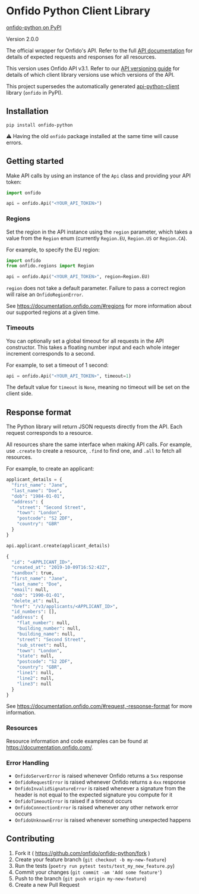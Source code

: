 # Onfido Python Client Library

[onfido-python on PyPI](https://pypi.org/project/onfido-python/)

Version 2.0.0

The official wrapper for Onfido's API. Refer to the full [API documentation](https://documentation.onfido.com) for details of expected requests and responses for all resources.

This version uses Onfido API v3.1. Refer to our [API versioning guide](https://developers.onfido.com/guide/api-versioning-policy#client-libraries) for details of which client library versions use which versions of the API. 

This project supersedes the automatically generated [api-python-client](https://github.com/onfido/api-python-client) library (`onfido` in PyPI).

## Installation

`pip install onfido-python`

:warning: Having the old `onfido` package installed at the same time will cause errors.

## Getting started

Make API calls by using an instance of the `Api` class and providing your API
token:

```python
import onfido

api = onfido.Api("<YOUR_API_TOKEN>")
```

### Regions

Set the region in the API instance using the `region` parameter, which takes a value from the `Region` enum (currently `Region.EU`, `Region.US` or `Region.CA`).

For example, to specify the EU region:

```python
import onfido
from onfido.regions import Region

api = onfido.Api("<YOUR_API_TOKEN>", region=Region.EU)
```

`region` does not take a default parameter. Failure to pass a correct region will raise an `OnfidoRegionError`.

See https://documentation.onfido.com/#regions for more information about our supported regions at a given time.

### Timeouts

You can optionally set a global timeout for all requests in the API
constructor. This takes a floating number input and each whole integer
increment corresponds to a second. 

For example, to set a timeout of 1 second:

```python
api = onfido.Api("<YOUR_API_TOKEN>", timeout=1)
```

The default value for `timeout` is `None`, meaning no timeout will be set on
the client side.

## Response format

The Python library will return JSON requests directly from the API. Each request corresponds to a resource. 

All resources share the same interface when making API calls. For example, use `.create` to create a resource, `.find` to find one, and `.all` to fetch all resources. 

For example, to create an applicant:

```python
applicant_details = {
  "first_name": "Jane",
  "last_name": "Doe",
  "dob": "1984-01-01",
  "address": {
    "street": "Second Street",
    "town": "London",
    "postcode": "S2 2DF",
    "country": "GBR"
  }
}

api.applicant.create(applicant_details)
```

```python
{
  "id": "<APPLICANT_ID>",
  "created_at": "2019-10-09T16:52:42Z",
  "sandbox": true,
  "first_name": "Jane",
  "last_name": "Doe",
  "email": null,
  "dob": "1990-01-01",
  "delete_at": null,
  "href": "/v3/applicants/<APPLICANT_ID>",
  "id_numbers": [],
  "address": {
    "flat_number": null,
    "building_number": null,
    "building_name": null,
    "street": "Second Street",
    "sub_street": null,
    "town": "London",
    "state": null,
    "postcode": "S2 2DF",
    "country": "GBR",
    "line1": null,
    "line2": null,
    "line3": null
  }
}
```

See https://documentation.onfido.com/#request,-response-format for more
information.

### Resources

Resource information and code examples can be found at https://documentation.onfido.com/.

### Error Handling

- `OnfidoServerError` is raised whenever Onfido returns a `5xx` response
- `OnfidoRequestError` is raised whenever Onfido returns a `4xx` response
- `OnfidoInvalidSignatureError` is raised whenever a signature from the header is not equal to the expected signature you compute for it
- `OnfidoTimeoutError` is raised if a timeout occurs
- `OnfidoConnectionError` is raised whenever any other network error occurs
- `OnfidoUnknownError` is raised whenever something unexpected happens

## Contributing

1. Fork it ( https://github.com/onfido/onfido-python/fork )
2. Create your feature branch (`git checkout -b my-new-feature`)
3. Run the tests (`poetry run pytest tests/test_my_new_feature.py`)
4. Commit your changes (`git commit -am 'Add some feature'`)
5. Push to the branch (`git push origin my-new-feature`)
6. Create a new Pull Request
